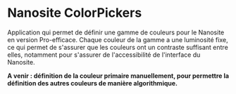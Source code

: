 # Nanosite ColorPickers

Application qui permet de définir une gamme de couleurs pour le Nanosite en version Pro-efficace. Chaque couleur de la gamme a une luminosité fixe, ce qui permet de s'assurer que les couleurs ont un contraste suffisant entre elles, notamment pour s'assurer de l'accessibilité de l'interface du Nanosite.

**A venir : définition de la couleur primaire manuellement, pour permettre la définition des autres couleurs de manière algorithmique.**
